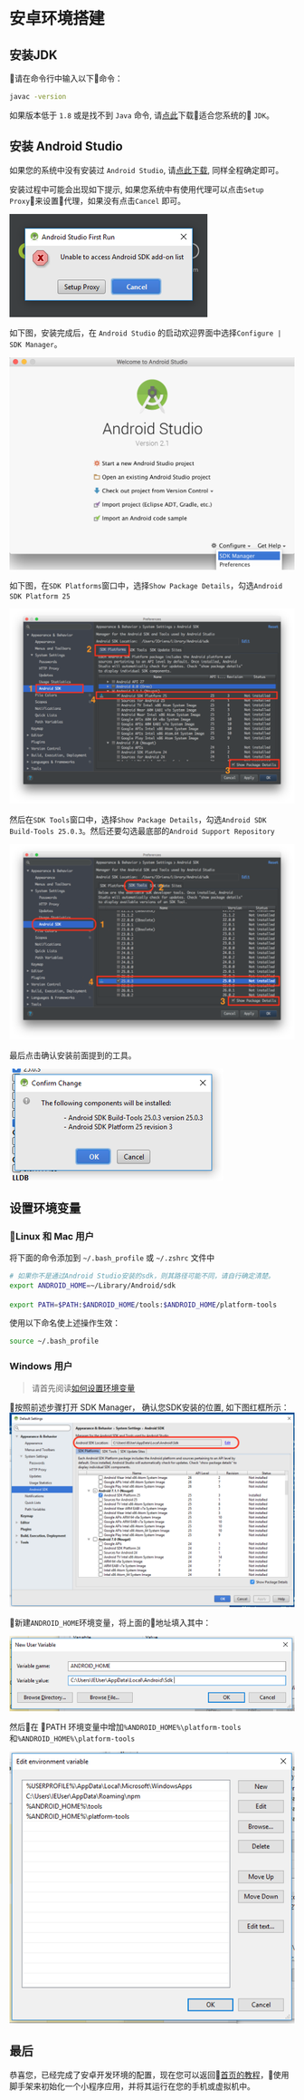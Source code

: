 # 安卓环境搭建

## 安装JDK

请在命令行中输入以下命令：

```sh
javac -version
```

如果版本低于 `1.8` 或是找不到 `Java` 命令, 请[点此](http://www.oracle.com/technetwork/java/javase/downloads/jdk8-downloads-2133151.html)下载适合您系统的 `JDK`。

## 安装 Android Studio

如果您的系统中没有安装过 `Android Studio`, 请[点此下载](https://developer.android.google.cn/studio/index.html), 同样全程确定即可。

安装过程中可能会出现如下提示, 如果您系统中有使用代理可以点击`Setup Proxy`来设置代理，如果没有点击`Cancel` 即可。

![](assets/env-setup/set-proxy-err.png)

如下图，安装完成后，在 `Android Studio` 的启动欢迎界面中选择`Configure | SDK Manager`。

![](assets/env-setup/react-native-android-studio-configure-sdk.png)

如下图，在`SDK Platforms`窗口中，选择`Show Package Details`，勾选`Android SDK Platform 25`

![](assets/env-setup/react-native-android-studio-android-sdk-platforms.png)

然后在`SDK Tools`窗口中，选择`Show Package Details`，勾选`Android SDK Build-Tools 25.0.3`。然后还要勾选最底部的`Android Support Repository`

![](assets/env-setup/react-native-android-studio-android-sdk-build-tools.png)

最后点击确认安装前面提到的工具。

![](assets/env-setup/confirm.png)

## 设置环境变量

### Linux 和 Mac 用户

将下面的命令添加到 `~/.bash_profile` 或 `~/.zshrc` 文件中

```sh
# 如果你不是通过Android Studio安装的sdk，则其路径可能不同，请自行确定清楚。
export ANDROID_HOME=~/Library/Android/sdk

export PATH=$PATH:$ANDROID_HOME/tools:$ANDROID_HOME/platform-tools
```

使用以下命名使上述操作生效：

```sh
source ~/.bash_profile
```

### Windows 用户

> 请首先阅读[如何设置环境变量](https://jingyan.baidu.com/article/7e44095332c60c2fc1e2ef58.html)

按照前述步骤打开 SDK Manager， 确认您SDK安装的位置, 如下图红框所示：
![](assets/env-setup/sdk-path.png)



新建`ANDROID_HOME`环境变量，将上面的地址填入其中：

![](assets/env-setup/android-home-env.png)

然后在 PATH 环境变量中增加`%ANDROID_HOME%\platform-tools`和`%ANDROID_HOME%\platform-tools`

![](assets/env-setup/path-env.png)

## 最后

恭喜您，已经完成了安卓开发环境的配置，现在您可以返回[首页的教程](https://weidian-inc.github.io/hera/#/basics/quickstart)，使用脚手架来初始化一个小程序应用，并将其运行在您的手机或虚拟机中。